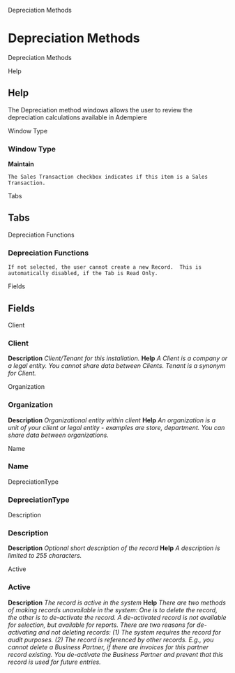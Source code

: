 
Depreciation Methods
# Depreciation Methods


Depreciation Methods

Help
## Help

The Depreciation method windows allows the user to review the depreciation calculations available in Adempiere

Window Type
### Window Type

**Maintain**

```
The Sales Transaction checkbox indicates if this item is a Sales Transaction.
```

Tabs
## Tabs


Depreciation Functions
### Depreciation Functions


```
If not selected, the user cannot create a new Record.  This is automatically disabled, if the Tab is Read Only.
```
Fields
## Fields


Client
### Client

**Description**
 *Client/Tenant for this installation.*
**Help**
 *A Client is a company or a legal entity. You cannot share data between Clients. Tenant is a synonym for Client.*

Organization
### Organization

**Description**
 *Organizational entity within client*
**Help**
 *An organization is a unit of your client or legal entity - examples are store, department. You can share data between organizations.*

Name
### Name


DepreciationType
### DepreciationType


Description
### Description

**Description**
 *Optional short description of the record*
**Help**
 *A description is limited to 255 characters.*

Active
### Active

**Description**
 *The record is active in the system*
**Help**
 *There are two methods of making records unavailable in the system: One is to delete the record, the other is to de-activate the record. A de-activated record is not available for selection, but available for reports.
There are two reasons for de-activating and not deleting records:
(1) The system requires the record for audit purposes.
(2) The record is referenced by other records. E.g., you cannot delete a Business Partner, if there are invoices for this partner record existing. You de-activate the Business Partner and prevent that this record is used for future entries.*
